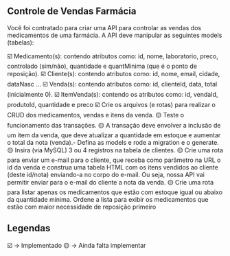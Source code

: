 ## Controle de Vendas Farmácia 

Você foi contratado para criar uma API para controlar as vendas dos medicamentos de uma farmácia.
A API deve manipular as seguintes models (tabelas):

☑️ Medicamento(s): contendo atributos como: id, nome, laboratorio, preco, controlado (sim/não), quantidade e
quantMinima (que é o ponto de reposição).
☑️ Cliente(s): contendo atributos como: id, nome, email, cidade, dataNasc ...
☑️ Venda(s): contendo atributos como: id, clienteId, data, total (inicialmente 0).
☑️ ItemVenda(s): contendo os atributos como: id, vendaId, produtoId, quantidade e preco
☑️ Crie os arquivos (e rotas) para realizar o CRUD dos medicamentos, vendas e itens da venda.
🟡 Teste o funcionamento das transações.
🟡 A transação deve envolver a inclusão de um item da venda, que deve atualizar a quantidade em estoque e
aumentar o total da nota (venda).- Defina as models e rode a migration e o generate.
🟡 Insira (via MySQL) 3 ou 4 registros na tabela de clientes.
🟡 Crie uma rota para enviar um e-mail para o cliente, que receba como parâmetro na URL o id da venda e
construa uma tabela HTML com os itens vendidos ao cliente (deste id/nota) enviando-a no corpo do e-mail.
Ou seja, nossa API vai permitir enviar para o e-mail do cliente a nota da venda.
🟡 Crie uma rota para listar apenas os medicamentos que estão com estoque igual ou abaixo da quantidade
mínima. Ordene a lista para exibir os medicamentos que estão com maior necessidade de reposição primeiro


## Legendas 

☑️ -> Implementado 
🟡 -> Ainda falta implementar 
